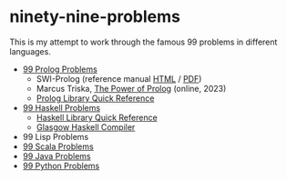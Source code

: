 # ninety-nine-problems
This is my attempt to work through the famous 99 problems in different languages.
- [99 Prolog Problems](https://web.archive.org/web/20170324220754/https://sites.google.com/site/prologsite/prolog-problems)
    - SWI-Prolog (reference manual [HTML](https://www.swi-prolog.org/pldoc/doc_for?object=manual) / [PDF](https://www.swi-prolog.org/download/stable/doc/SWI-Prolog-8.2.4.pdf))
    - Marcus Triska, [The Power of Prolog](https://www.metalevel.at/prolog) (online, 2023)
    - [Prolog Library Quick Reference](https://ksvi.mff.cuni.cz/~dingle/2022-3/npp/prolog_reference.html)
- [99 Haskell Problems](https://wiki.haskell.org/H-99:_Ninety-Nine_Haskell_Problems)
    - [Haskell Library Quick Reference](https://ksvi.mff.cuni.cz/~dingle/2022-3/npp/haskell_library.html)
    - [Glasgow Haskell Compiler](https://www.haskell.org/ghc/)
- 99 Lisp Problems
- [99 Scala Problems](https://aperiodic.net/phil/scala/s-99/)
- [99 Java Problems](https://tech.tonyballantyne.com/java/99-java-problems/)
- [99 Python Problems](https://tech.tonyballantyne.com/python/99-python-problems/)
